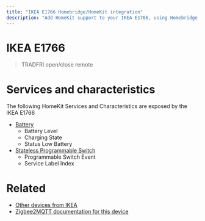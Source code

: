 ```yaml
---
title: "IKEA E1766 Homebridge/HomeKit integration"
description: "Add HomeKit support to your IKEA E1766, using Homebridge, Zigbee2MQTT and homebridge-z2m."
---
```

<!---
This file has been GENERATED using src/docgen/docgen.ts
DO NOT EDIT THIS FILE MANUALLY!
-->
# IKEA E1766
> TRADFRI open/close remote


# Services and characteristics
The following HomeKit Services and Characteristics are exposed by
the IKEA E1766

* [Battery](../../battery.md)
  * Battery Level
  * Charging State
  * Status Low Battery
* [Stateless Programmable Switch](../../action.md)
  * Programmable Switch Event
  * Service Label Index


# Related
* [Other devices from IKEA](../index.md#ikea)
* [Zigbee2MQTT documentation for this device](https://www.zigbee2mqtt.io/devices/E1766.html)